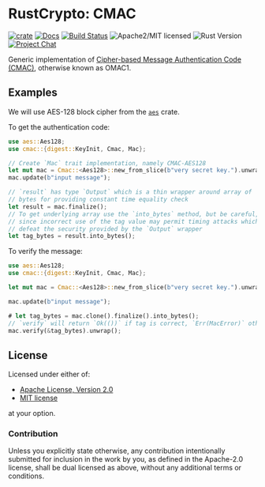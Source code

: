 # RustCrypto: CMAC

[![crate][crate-image]][crate-link]
[![Docs][docs-image]][docs-link]
[![Build Status][build-image]][build-link]
![Apache2/MIT licensed][license-image]
![Rust Version][rustc-image]
[![Project Chat][chat-image]][chat-link]

Generic implementation of [Cipher-based Message Authentication Code (CMAC)][1],
otherwise known as OMAC1.

## Examples
We will use AES-128 block cipher from the [`aes`] crate.

To get the authentication code:

```rust
use aes::Aes128;
use cmac::{digest::KeyInit, Cmac, Mac};

// Create `Mac` trait implementation, namely CMAC-AES128
let mut mac = Cmac::<Aes128>::new_from_slice(b"very secret key.").unwrap();
mac.update(b"input message");

// `result` has type `Output` which is a thin wrapper around array of
// bytes for providing constant time equality check
let result = mac.finalize();
// To get underlying array use the `into_bytes` method, but be careful,
// since incorrect use of the tag value may permit timing attacks which
// defeat the security provided by the `Output` wrapper
let tag_bytes = result.into_bytes();
```

To verify the message:

```rust
use aes::Aes128;
use cmac::{digest::KeyInit, Cmac, Mac};

let mut mac = Cmac::<Aes128>::new_from_slice(b"very secret key.").unwrap();

mac.update(b"input message");

# let tag_bytes = mac.clone().finalize().into_bytes();
// `verify` will return `Ok(())` if tag is correct, `Err(MacError)` otherwise
mac.verify(&tag_bytes).unwrap();
```

## License

Licensed under either of:

 * [Apache License, Version 2.0](http://www.apache.org/licenses/LICENSE-2.0)
 * [MIT license](http://opensource.org/licenses/MIT)

at your option.

### Contribution

Unless you explicitly state otherwise, any contribution intentionally submitted
for inclusion in the work by you, as defined in the Apache-2.0 license, shall be
dual licensed as above, without any additional terms or conditions.

[//]: # (badges)

[crate-image]: https://img.shields.io/crates/v/cmac.svg?logo=rust
[crate-link]: https://crates.io/crates/cmac
[docs-image]: https://docs.rs/cmac/badge.svg
[docs-link]: https://docs.rs/cmac/
[license-image]: https://img.shields.io/badge/license-Apache2.0/MIT-blue.svg
[rustc-image]: https://img.shields.io/badge/rustc-1.85+-blue.svg
[chat-image]: https://img.shields.io/badge/zulip-join_chat-blue.svg
[chat-link]: https://rustcrypto.zulipchat.com/#narrow/stream/260044-MACs
[build-image]: https://github.com/RustCrypto/MACs/workflows/cmac/badge.svg?branch=master&event=push
[build-link]: https://github.com/RustCrypto/MACs/actions?query=workflow%3Acmac

[//]: # (general links)

[1]: https://en.wikipedia.org/wiki/One-key_MAC
[`aes`]: https://docs.rs/aes
